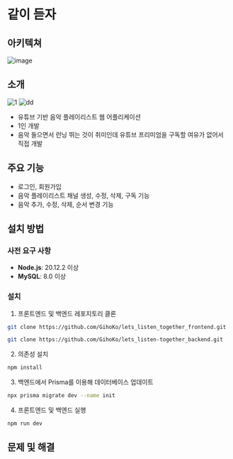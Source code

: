 # 같이 듣자

## 아키텍쳐

![image](https://github.com/user-attachments/assets/a67c8def-be3a-4147-9e20-e22f26ff3d6d)

## 소개

![1](https://github.com/user-attachments/assets/367bc9f9-6178-47a1-a0ed-a12c297485b7)
![dd](https://github.com/user-attachments/assets/feb3b5ad-9a37-434e-a971-6f3da23789b6)

- 유튜브 기반 음악 플레이리스트 웹 어플리케이션
- 1인 개발
- 음악 들으면서 런닝 뛰는 것이 취미인데 유튜브 프리미엄을 구독할 여유가 없어서 직접 개발

## 주요 기능

- 로그인, 회원가입
- 음악 플레이리스트 채널 생성, 수정, 삭제, 구독 기능
- 음악 추가, 수정, 삭제, 순서 변경 기능

## 설치 방법

### 사전 요구 사항

- **Node.js**: 20.12.2 이상
- **MySQL**: 8.0 이상

### 설치

1. 프론트엔드 및 백엔드 레포지토리 클론

```bash
git clone https://github.com/GihoKo/lets_listen_together_frontend.git
```

```bash
git clone https://github.com/GihoKo/lets_listen-together_backend.git
```

2. 의존성 설치

```bash
npm install
```

3. 백엔드에서 Prisma를 이용해 데이터베이스 업데이트

```bash
npx prisma migrate dev --name init
```

4. 프론트엔드 및 백엔드 실행

```bash
npm run dev
```

## 문제 및 해결


